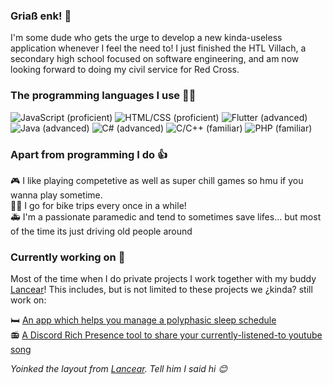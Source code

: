 ### Griaß enk! 👋
I'm some dude who gets the urge to develop a new kinda-useless application whenever I feel the need to! I just finished the HTL Villach, a secondary high school focused on software engineering, and am now looking forward to doing my civil service for Red Cross.

### The programming languages I use 🐱‍💻
![JavaScript (proficient)](https://img.shields.io/static/v1?label=JavaScript&logo=JavaScript&logoColor=eeeeee&message=proficient&color=blue&style=for-the-badge)
![HTML/CSS (proficient)](https://img.shields.io/static/v1?label=HTML%2fCSS&logo=HTML5&logoColor=eeeeee&message=proficient&color=blue&style=for-the-badge)
![Flutter (advanced)](https://img.shields.io/static/v1?label=Flutter&logo=Flutter&logoColor=eeeeee&message=advanced&color=green&style=for-the-badge)
![Java (advanced)](https://img.shields.io/static/v1?label=Java&logo=Java&logoColor=eeeeee&message=advanced&color=green&style=for-the-badge)
![C# (advanced)](https://img.shields.io/static/v1?label=C%23&logo=C-Sharp&logoColor=eeeeee&message=advanced&color=green&style=for-the-badge)
![C/C++ (familiar)](https://img.shields.io/static/v1?label=C%2fC%2b%2b&logo=C%2b%2b&logoColor=eeeeee&message=familiar&color=yellowgreen&style=for-the-badge)
![PHP (familiar)](https://img.shields.io/static/v1?label=PHP&logo=PHP&logoColor=eeeeee&message=familiar&color=yellowgreen&style=for-the-badge)

### Apart from programming I do 👍
🎮 I like playing competetive as well as super chill games so hmu if you wanna play sometime.<br>
🚴‍♀️ I go for bike trips every once in a while!<br>
🚑 I'm a passionate paramedic and tend to sometimes save lifes... but most of the time its just driving old people around

### Currently working on 🤠
Most of the time when I do private projects I work together with my buddy [Lancear](https://github.com/Lancear)!
This includes, but is not limited to these projects we ¿kinda? still work on:

🛏️ [An app which helps you manage a polyphasic sleep schedule](https://github.com/scarcheek/SleepScheduler)<br>
📻 [A Discord Rich Presence tool to share your currently-listened-to youtube song](https://github.com/scarcheek/DiscordRadio)<br>

*Yoinked the layout from [Lancear](https://github.com/Lancear). Tell him I said hi 😊*
